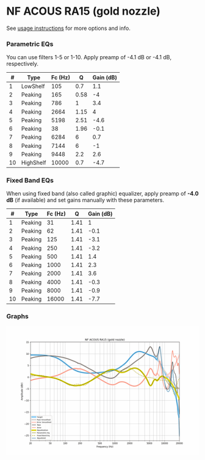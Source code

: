 # NF ACOUS RA15 (gold nozzle)
See [usage instructions](https://github.com/jaakkopasanen/AutoEq#usage) for more options and info.

### Parametric EQs
You can use filters 1-5 or 1-10. Apply preamp of -4.1 dB or -4.1 dB, respectively.

|   # | Type      |   Fc (Hz) |    Q |   Gain (dB) |
|-----|-----------|-----------|------|-------------|
|   1 | LowShelf  |       105 | 0.7  |         1.1 |
|   2 | Peaking   |       165 | 0.58 |        -4   |
|   3 | Peaking   |       786 | 1    |         3.4 |
|   4 | Peaking   |      2664 | 1.15 |         4   |
|   5 | Peaking   |      5198 | 2.51 |        -4.6 |
|   6 | Peaking   |        38 | 1.96 |        -0.1 |
|   7 | Peaking   |      6284 | 6    |         0.7 |
|   8 | Peaking   |      7144 | 6    |        -1   |
|   9 | Peaking   |      9448 | 2.2  |         2.6 |
|  10 | HighShelf |     10000 | 0.7  |        -4.7 |

### Fixed Band EQs
When using fixed band (also called graphic) equalizer, apply preamp of **-4.0 dB** (if available) and set gains manually with these parameters.

|   # | Type    |   Fc (Hz) |    Q |   Gain (dB) |
|-----|---------|-----------|------|-------------|
|   1 | Peaking |        31 | 1.41 |         1   |
|   2 | Peaking |        62 | 1.41 |        -0.1 |
|   3 | Peaking |       125 | 1.41 |        -3.1 |
|   4 | Peaking |       250 | 1.41 |        -3.2 |
|   5 | Peaking |       500 | 1.41 |         1.4 |
|   6 | Peaking |      1000 | 1.41 |         2.3 |
|   7 | Peaking |      2000 | 1.41 |         3.6 |
|   8 | Peaking |      4000 | 1.41 |        -0.3 |
|   9 | Peaking |      8000 | 1.41 |        -0.9 |
|  10 | Peaking |     16000 | 1.41 |        -7.7 |

### Graphs
![](./NF%20ACOUS%20RA15%20(gold%20nozzle).png)
